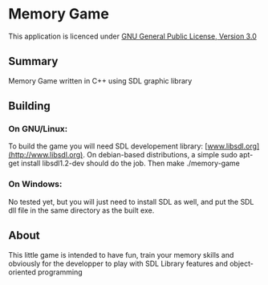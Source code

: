 Memory Game
=================
This application is licenced under [GNU General Public License, Version 3.0](http://www.gnu.org/copyleft/gpl.html)

Summary
-------

Memory Game written in C++ using SDL graphic library

Building
--------

### On GNU/Linux:
To build the game you will need SDL developement library: [www.libsdl.org](http://www.libsdl.org). On debian-based distributions, a simple
    sudo apt-get install libsdl1.2-dev
should do the job.
Then
    make
    ./memory-game
    
### On Windows:
No tested yet, but you will just need to install SDL as well, and put the SDL dll file in the same directory as the built exe.

About
-----

This little game is intended to have fun, train your memory skills and obviously for the developper to play with SDL Library features and object-oriented programming

